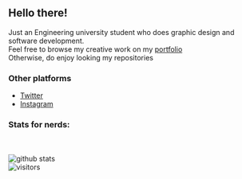 ## Hello there!

Just an Engineering university student who does graphic design and software development.<br>
Feel free to browse my creative work on my [portfolio](https://bumbleboss.xyz)<br>
Otherwise, do enjoy looking my repositories

### Other platforms
- [Twitter](https://twitter.com/Bumbleboss)
- [Instagram](http://instagram.com/bumbleboss)

### Stats for nerds:
<br><br>![github stats](https://github-readme-stats.vercel.app/api?username=Bumbleboss&show_icons=true&count_private=true&hide=contribs&title_color=ffffff&text_color=C7BDB1&bg_color=090807&icon_color=5a473a)
<br>![visitors](https://visitor-badge.glitch.me/badge?page_id=Bumbleboss.Bumbleboss)
